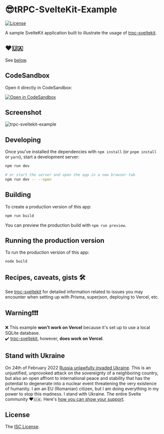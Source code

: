 # 😎tRPC-SvelteKit-Example

[![License][license-image]][license-url]

A sample SvelteKit application built to illustrate the usage of [trpc-sveltekit](https://github.com/icflorescu/trpc-sveltekit).

## ❤️🇺🇦

See [below](#stand-with-ukraine).

## CodeSandbox

Open it directly in CodeSandbox:

[![Open in CodeSandbox](https://user-images.githubusercontent.com/581999/153951643-a4e60c17-5c04-40e7-af2f-88e4a3ba354c.png)](https://githubbox.com/icflorescu/trpc-sveltekit-example)

## Screenshot

![trpc-sveltekit-example](https://user-images.githubusercontent.com/581999/155307645-ca3b0f30-4a25-43d2-a536-ec1a4836c70a.png)

## Developing

Once you've installed the dependencies with `npm install` (or `pnpm install` or `yarn`), start a development server:

```bash
npm run dev

# or start the server and open the app in a new browser tab
npm run dev -- --open
```

## Building

To create a production version of this app:

```bash
npm run build
```

You can preview the production build with `npm run preview`.

## Running the production version

To run the production version of this app:

```bash
node build
```

## Recipes, caveats, gists 🛠

See [trpc-sveltekit](https://github.com/icflorescu/trpc-sveltekit) for detailed information related to issues you may encounter when setting up with Prisma, superjson, deploying to Vercel, etc.

## Warning❗❗❗

❌ This example **won't work on Vercel** because it's set up to use a local SQLite database.  
✔️ [trpc-sveltekit](https://github.com/icflorescu/trpc-sveltekit), however, **does work on Vercel**.

## Stand with Ukraine

On 24th of February 2022 [Russia unlawfully invaded Ukraine](https://en.wikipedia.org/wiki/Russo-Ukrainian_War). This is an unjustified, unprovoked attack on the sovereignty of a neighboring country, but also an open affront to international peace and stability that has the potential to degenerate into a nuclear event threatening the very existence of humanity. I am an EU (Romanian) citizen, but I am doing everything in my power to stop this madness. I stand with Ukraine. The entire Svelte community ❤️🇺🇦. Here's [how you can show your support](https://www.stopputin.net/).

## License

The [ISC License](https://github.com/icflorescu/trpc-sveltekit/blob/master/LICENSE).

[license-image]: http://img.shields.io/npm/l/trpc-sveltekit.svg?style=flat-square
[license-url]: LICENSE
